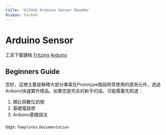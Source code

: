 ```yaml
---
title: 'GitHub Arduino Sensor Readme'
disqus: hackmd
---
```


Arduino Sensor
===
工具下載鏈結
[Fritzing](https://fritzing.org/download/)
[Arduino](https://www.arduino.cc/)


## Beginners Guide
您好，這裡主要是解釋大部分專案在Prototype階段時常使用的感測元件，透過Arduino快速實作樣品。如果您是完全的新手的話，可能需要先知道：
1. 類比與數位訊號
2. 基礎電路學
3. Arduino基礎語法

###### tags: `Templates` `Documentation`

